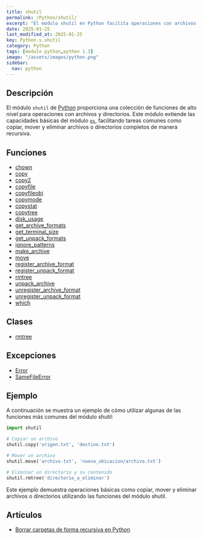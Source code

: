 ```yaml
---
title: shutil
permalink: /Python/shutil/
excerpt: "El módulo shutil en Python facilita operaciones con archivos y directorios como copiar y mover."
date: 2025-01-25
last_modified_at: 2025-01-25
key: Python.s.shutil
category: Python
tags: [modulo python,python 1.3]
image: "/assets/images/python.png"
sidebar:
  nav: python
---
```


## Descripción


El módulo `shutil` de [Python](https://www.manualweb.net/python/) proporciona una colección de funciones de alto nivel para operaciones con archivos y directorios. Este módulo extiende las capacidades básicas del módulo [`os`](https://www.w3api.com/Python/os/), facilitando tareas comunes como copiar, mover y eliminar archivos o directorios completos de manera recursiva.


## Funciones

- [chown](https://www.w3api.com/Python/shutil/chown/)
- [copy](https://www.w3api.com/Python/shutil/copy/)
- [copy2](https://www.w3api.com/Python/shutil/copy2/)
- [copyfile](https://www.w3api.com/Python/shutil/copyfile/)
- [copyfileobj](https://www.w3api.com/Python/shutil/copyfileobj/)
- [copymode](https://www.w3api.com/Python/shutil/copymode/)
- [copystat](https://www.w3api.com/Python/shutil/copystat/)
- [copytree](https://www.w3api.com/Python/shutil/copytree/)
- [disk_usage](https://www.w3api.com/Python/shutil/disk_usage/)
- [get_archive_formats](https://www.w3api.com/Python/shutil/get_archive_formats/)
- [get_terminal_size](https://www.w3api.com/Python/shutil/get_terminal_size/)
- [get_unpack_formats](https://www.w3api.com/Python/shutil/get_unpack_formats/)
- [ignore_patterns](https://www.w3api.com/Python/shutil/ignore_patterns/)
- [make_archive](https://www.w3api.com/Python/shutil/make_archive/)
- [move](https://www.w3api.com/Python/shutil/move/)
- [register_archive_format](https://www.w3api.com/Python/shutil/register_archive_format/)
- [register_unpack_format](https://www.w3api.com/Python/shutil/register_unpack_format/)
- [rmtree](https://www.w3api.com/Python/shutil/rmtree/)
- [unpack_archive](https://www.w3api.com/Python/shutil/unpack_archive/)
- [unregister_archive_format](https://www.w3api.com/Python/shutil/unregister_archive_format/)
- [unregister_unpack_format](https://www.w3api.com/Python/shutil/unregister_unpack_format/)
- [which](https://www.w3api.com/Python/shutil/which/)

## Clases

- [rmtree](https://www.w3api.com/Python/shutil/rmtree/)

## Excepciones

- [Error](https://www.w3api.com/Python/shutil/Error/)
- [SameFileError](https://www.w3api.com/Python/shutil/SameFileError/)

## Ejemplo


A continuación se muestra un ejemplo de cómo utilizar algunas de las funciones más comunes del módulo shutil:


```python
import shutil

# Copiar un archivo
shutil.copy('origen.txt', 'destino.txt')

# Mover un archivo
shutil.move('archivo.txt', 'nueva_ubicacion/archivo.txt')

# Eliminar un directorio y su contenido
shutil.rmtree('directorio_a_eliminar')
```


Este ejemplo demuestra operaciones básicas como copiar, mover y eliminar archivos o directorios utilizando las funciones del módulo shutil.


## Artículos

- [Borrar carpetas de forma recursiva en Python](https://lineadecodigo.com/python/borrar-carpetas-de-forma-recursiva-en-python/)
